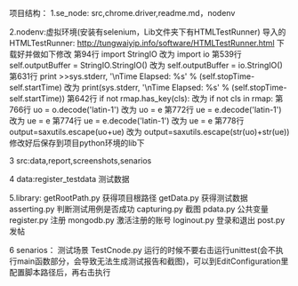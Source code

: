 项目结构：
1.se_node: src,chrome.driver,readme.md，nodenv

2.nodenv:虚拟环境(安装有selenium，Lib文件夹下有HTMLTestRunner)
    导入的HTMLTestRunner:
    http://tungwaiyip.info/software/HTMLTestRunner.html
    下载好并做如下修改
    第94行
    import StringIO
    改为
    import io
    第539行
    self.outputBuffer = StringIO.StringIO()
    改为
    self.outputBuffer = io.StringIO()
    第631行
          print >>sys.stderr, '\nTime Elapsed: %s' % (self.stopTime-self.startTime)
       改为
          print(sys.stderr, '\nTime Elapsed: %s' % (self.stopTime-self.startTime))
    第642行
    if not rmap.has_key(cls):
    改为
    if not cls in rmap:
    第766行
    uo = o.decode('latin-1')
    改为
    uo = e
    第772行
    ue = e.decode('latin-1')
    改为
    ue = e
    第774行
    ue = e.decode('latin-1')
    改为
    ue = e
    第778行
    output=saxutils.escape(uo+ue)
    改为
    output=saxutils.escape(str(uo)+str(ue))
    修改好后保存到项目python环境的lib下

3 src:data,report,screenshots,senarios

4 data:register_testdata 测试数据

5.library:
getRootPath.py 获得项目根路径
getData.py 获得测试数据
asserting.py 判断测试用例是否成功
capturing.py 截图
pdata.py   公共变量
register.py  注册
mongodb.py  激活注册的账号
loginout.py 登录和退出
post.py  发帖

6 senarios： 测试场景
TestCnode.py
运行的时候不要右击运行unittest(会不执行main函数部分，会导致无法生成测试报告和截图)，可以到EditConfiguration里配置脚本路径后，再右击执行
